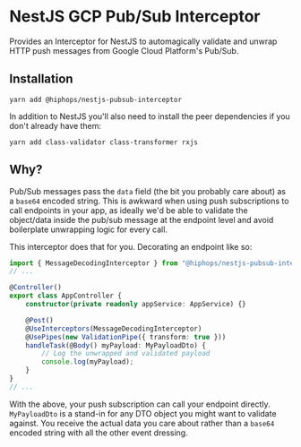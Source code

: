 # NestJS GCP Pub/Sub Interceptor

Provides an Interceptor for NestJS to automagically validate and unwrap HTTP push messages from Google Cloud Platform's Pub/Sub.

## Installation

`yarn add @hiphops/nestjs-pubsub-interceptor`

In addition to NestJS you'll also need to install the peer dependencies if you don't already have them:

`yarn add class-validator class-transformer rxjs`


## Why?

Pub/Sub messages pass the `data` field (the bit you probably care about) as a `base64` encoded string.
This is awkward when using push subscriptions to call endpoints in your app, as ideally we'd be able to validate the object/data inside the pub/sub message at the endpoint level and avoid boilerplate unwrapping logic for every call.

This interceptor does that for you. Decorating an endpoint like so:

```typescript
import { MessageDecodingInterceptor } from "@hiphops/nestjs-pubsub-interceptor";
// ...

@Controller()
export class AppController {
    constructor(private readonly appService: AppService) {}

    @Post()
    @UseInterceptors(MessageDecodingInterceptor)
    @UsePipes(new ValidationPipe({ transform: true }))
    handleTask(@Body() myPayload: MyPayloadDto) {
        // Log the unwrapped and validated payload
        console.log(myPayload);
    }
}
// ...
```

With the above, your push subscription can call your endpoint directly.
`MyPayloadDto` is a stand-in for any DTO object you might want to validate against. 
You receive the actual data you care about rather than a `base64` encoded string with all the other event dressing.
